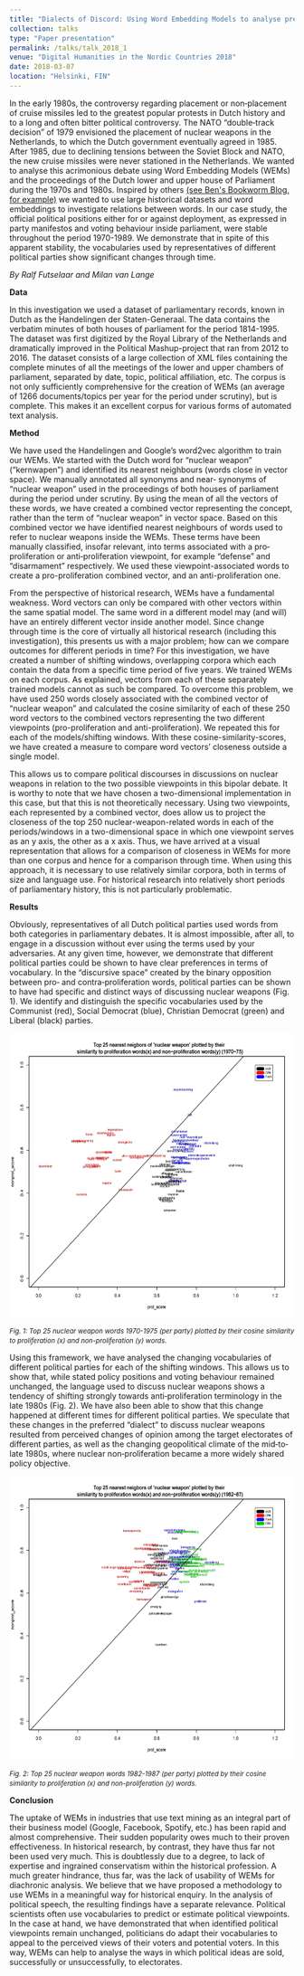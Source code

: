 ```yaml
---
title: "Dialects of Discord: Using Word Embedding Models to analyse preferred vocabularies in political debate through time"
collection: talks
type: "Paper presentation"
permalink: /talks/talk_2018_1
venue: "Digital Humanities in the Nordic Countries 2018"
date: 2018-03-07
location: "Helsinki, FIN"
---
```


In the early 1980s, the controversy regarding placement or non‐placement of cruise missiles led to the greatest popular protests in Dutch history and to a long and often bitter political controversy. The NATO “double‐track decision” of 1979 envisioned the placement of nuclear weapons in the Netherlands, to which the Dutch government eventually agreed in 1985. After 1985, due to declining tensions between the Soviet Block and NATO, the new cruise missiles were never stationed in the Netherlands. We wanted to analyse this acrimonious debate using Word Embedding Models (WEMs) and the proceedings of the Dutch lower and upper house of Parliament during the 1970s and 1980s. Inspired by others [(see Ben's Bookworm Blog, for example)](http://bookworm.benschmidt.org/posts/2015-10-25-Word-Embeddings.html) we wanted to use large historical datasets and word embeddings to investigate relations between words. In our case study, the official political positions either for or against deployment, as expressed in party manifestos and voting behaviour inside parliament, were stable throughout the period 1970-1989. We demonstrate that in spite of this apparent stability, the vocabularies used by representatives of different political parties show significant changes through time.

<i>By Ralf Futselaar and Milan van Lange</i>

<b>Data</b>

In this investigation we used a dataset of parliamentary records, known in Dutch as the Handelingen der Staten-Generaal. The data contains the verbatim minutes of both houses of parliament for the period 1814-1995. The dataset was first digitized by the Royal Library of the Netherlands and dramatically improved in the Political Mashup-project that ran from 2012 to 2016. The dataset consists of a large collection of XML files containing the complete minutes of all the meetings of the lower and upper chambers of parliament, separated by date, topic, political affiliation, etc. The corpus is not only sufficiently comprehensive for the creation of WEMs (an average of 1266 documents/topics per year for the period under scrutiny), but is complete. This makes it an excellent corpus for various forms of automated text analysis.

<b>Method</b> 

We have used the Handelingen and Google’s word2vec algorithm to train our WEMs. We started with the Dutch word for “nuclear weapon” (“kernwapen”) and identified its nearest neighbours (words close in vector space). We manually annotated all synonyms and near‐ synonyms of “nuclear weapon” used in the proceedings of both houses of parliament during the period under scrutiny.  By using the mean of all the vectors of these words, we have created a combined vector representing the concept, rather than the term of “nuclear weapon” in vector space. Based on this combined vector we have identified nearest neighbours of words used to refer to nuclear weapons inside the WEMs. These terms have been manually classified, insofar relevant, into terms associated with a pro‐proliferation or anti‐proliferation viewpoint, for example “defense” and “disarmament” respectively. We used these viewpoint-associated words to create a pro-proliferation combined vector, and an anti-proliferation one.

From the perspective of historical research, WEMs have a fundamental weakness. Word vectors can only be compared with other vectors within the same spatial model. The same word in a different model may (and will) have an entirely different vector inside another model. Since change through time is the core of virtually all historical research (including this investigation), this presents us with a major problem; how can we compare outcomes for different periods in time? For this investigation, we have created a number of shifting windows, overlapping corpora which each contain the data from a specific time period of five years. We trained WEMs on each corpus. As explained, vectors from each of these separately trained models cannot as such be compared. To overcome this problem, we have used 250 words closely associated with the combined vector of “nuclear weapon” and calculated the cosine similarity of each of these 250 word vectors to the combined vectors representing the two different viewpoints (pro-proliferation and anti-proliferation). We repeated this for each of the models/shifting windows. With these cosine-similarity-scores, we have created a measure to compare word vectors’ closeness outside a single model. 

This allows us to compare political discourses in discussions on nuclear weapons in relation to the two possible viewpoints in this bipolar debate. It is worthy to note that we have chosen a two-dimensional implementation in this case, but that this is not theoretically necessary. Using two viewpoints, each represented by a combined vector, does allow us to project the closeness of the top 250 nuclear-weapon-related words in each of the periods/windows in a two-dimensional space in which one viewpoint serves as an y axis, the other as a x axis. Thus, we have arrived at a visual representation that allows for a comparison of closeness in WEMs for more than one corpus and hence for a comparison through time. When using this approach, it is necessary to use relatively similar corpora, both in terms of size and language use. For historical research into relatively short periods of parliamentary history, this is not particularly problematic.

<b>Results</b> 

Obviously, representatives of all Dutch political parties used words from both categories in parliamentary debates. It is almost impossible, after all, to engage in a discussion without ever using the terms used by your adversaries. At any given time, however, we demonstrate that different political parties could be shown to have clear preferences in terms of vocabulary. In the “discursive space” created by the binary opposition between pro‐ and contra‐proliferation words, political parties can be shown to have had specific and distinct ways of discussing nuclear weapons (Fig. 1). We identify and distinguish the specific vocabularies used by the Communist (red), Social Democrat (blue), Christian Democrat (green) and Liberal (black) parties. 

<img src="plot_70-75_def2.jpg"  width="600" height="500" alt="Nuclear weapon debates 1970-1975"
     title="Nuclear weapon debates 1970-1975" />
     
<small><i>Fig. 1: Top 25 nuclear weapon words 1970-1975 (per party) plotted by their cosine similarity to proliferation (x) and non-proliferation (y) words.</i></small>

Using this framework, we have analysed the changing vocabularies of different political parties for each of the shifting windows. This allows us to show that, while stated policy positions and voting behaviour remained unchanged, the language used to discuss nuclear weapons shows a tendency of shifting strongly towards anti‐proliferation terminology in the late 1980s (Fig. 2). We have also been able to show that this change happened at different times for different political parties. We speculate that these changes in the preferred “dialect” to discuss nuclear weapons resulted from perceived changes of opinion among the target electorates of different parties, as well as the changing geopolitical climate of the mid‐to‐late 1980s, where nuclear non‐proliferation became a more widely shared policy objective.

<img src="plot_82-87_def.jpg"  width="600" height="500" alt="Nuclear weapon debates 1982-1989"
     title="Nuclear weapon debates 1982-1989" />
     
<small><i>Fig. 2: Top 25 nuclear weapon words 1982-1987 (per party) plotted by their cosine similarity to proliferation (x) and non-proliferation (y) words. </i></small>

<b>Conclusion</b>

The uptake of WEMs in industries that use text mining as an integral part of their business model (Google, Facebook, Spotify, etc.) has been rapid and almost comprehensive. Their sudden popularity owes much to their proven effectiveness. In historical research, by contrast, they have thus far not been used very much. This is doubtlessly due to a degree, to lack of expertise and ingrained conservatism within the historical profession. A much greater hindrance, thus far, was the lack of usability of WEMs for diachronic analysis. We believe that we have proposed a methodology to use WEMs in a meaningful way for historical enquiry. 
In the analysis of political speech, the resulting findings have a separate relevance. Political scientists often use vocabularies to predict or estimate political viewpoints. In the case at hand, we have demonstrated that when identified political viewpoints remain unchanged, politicians do adapt their vocabularies to appeal to the perceived views of their voters and potential voters. In this way, WEMs can help to analyse the ways in which political ideas are sold, successfully or unsuccessfully, to electorates. 
